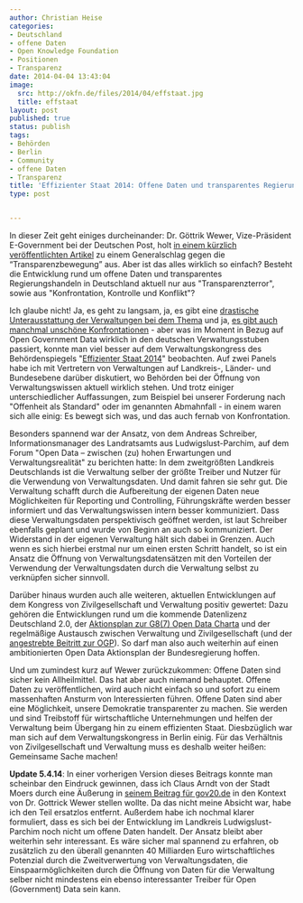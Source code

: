 ```yaml
---
author: Christian Heise
categories:
- Deutschland
- offene Daten
- Open Knowledge Foundation
- Positionen
- Transparenz
date: 2014-04-04 13:43:04
image:
  src: http://okfn.de/files/2014/04/effstaat.jpg
  title: effstaat
layout: post
published: true
status: publish
tags:
- Behörden
- Berlin
- Community
- offene Daten
- Transparenz
title: 'Effizienter Staat 2014: Offene Daten und transparentes Regierungshandeln in der Verwaltungsrealität'
type: post


---
```


In dieser Zeit geht einiges durcheinander: Dr. Göttrik Wewer, Vize-Präsident E-Government bei der Deutschen Post, holt [in einem kürzlich veröffentlichten Artikel](http://www.vum.nomos.de/fileadmin/vum/doc/Aufsatz_VM_14_01.pdf) zu einem Generalschlag gegen die “Transparenzbewegung” aus. Aber ist das alles wirklich so einfach? Besteht die Entwicklung rund um offene Daten und transparentes Regierungshandeln in Deutschland aktuell nur aus "Transparenzterror", sowie aus "Konfrontation, Kontrolle und Konflikt"?

Ich glaube nicht! Ja, es geht zu langsam, ja, es gibt eine [drastische Unterausstattung der Verwaltungen bei dem Thema](http://www.government2020.de/blog/?p=1400) und ja, [es gibt auch manchmal unschöne Konfrontationen](https://fragdenstaat.de/presse/2014-01-21-bmi-mahnt-fragdenstaat-ab/#top) - aber was im Moment in Bezug auf Open Government Data wirklich in den deutschen Verwaltungsstuben passiert, konnte man viel besser auf dem Verwaltungskongress des Behördenspiegels "[Effizienter Staat 2014](http://www.effizienterstaat.eu/Kongress/)" beobachten. Auf zwei Panels habe ich mit Vertretern von Verwaltungen auf Landkreis-, Länder- und Bundesebene darüber diskutiert, wo Behörden bei der Öffnung von Verwaltungswissen aktuell wirklich stehen. Und trotz einiger unterschiedlicher Auffassungen, zum Beispiel bei unserer Forderung nach "Offenheit als Standard" oder im genannten Abmahnfall - in einem waren sich alle einig: Es bewegt sich was, und das auch fernab von Konfrontation. 

Besonders spannend war der Ansatz, von dem Andreas Schreiber, Informationsmanager des Landratsamts aus Ludwigslust-Parchim, auf dem Forum "Open Data – zwischen (zu) hohen Erwartungen und Verwaltungsrealität" zu berichten hatte: In dem zweitgrößten Landkreis Deutschlands ist die Verwaltung selber der größte Treiber und Nutzer für die Verwendung von Verwaltungsdaten. Und damit fahren sie sehr gut. Die Verwaltung schafft durch die Aufbereitung der eigenen Daten neue Möglichkeiten für Reporting und Controlling, Führungskräfte werden besser informiert und das Verwaltungswissen intern besser kommuniziert. Dass diese Verwaltungsdaten perspektivisch geöffnet werden, ist laut Schreiber ebenfalls geplant und wurde von Beginn an auch so kommuniziert. Der Widerstand in der eigenen Verwaltung hält sich dabei in Grenzen. Auch wenn es sich hierbei erstmal nur um einen ersten Schritt handelt, so ist ein Ansatz die Öffnung von Verwaltungsdatensätzen mit den Vorteilen der Verwendung der Verwaltungsdaten durch die Verwaltung selbst zu verknüpfen sicher sinnvoll. 

Darüber hinaus wurden auch alle weiteren, aktuellen Entwicklungen auf dem Kongress von Zivilgesellschaft und Verwaltung positiv gewertet: Dazu gehören die Entwicklungen rund um die kommende Datenlizenz Deutschland 2.0, der [Aktionsplan zur G8(7) Open Data Charta](http://okfn.de/2014/01/empfehlungen-zum-deutschen-aktionsplan-zur-open-data-charta-der-g8/) und der regelmäßige Austausch zwischen Verwaltung und Zivilgesellschaft (und der [angestrebte Beitritt zur OGP](http://opengovpartnership.de/2013/11/open-government-im-koalitionsvertrag/)). So darf man also auch weiterhin auf einen ambitionierten Open Data Aktionsplan der Bundesregierung hoffen.

Und um zumindest kurz auf Wewer zurückzukommen: Offene Daten sind sicher kein Allheilmittel. Das hat aber auch niemand behauptet. Offene Daten zu veröffentlichen, wird auch nicht einfach so und sofort zu einem massenhaften Ansturm von Interessierten führen. Offene Daten sind aber eine Möglichkeit, unsere Demokratie transparenter zu machen. Sie werden und sind Treibstoff für wirtschaftliche Unternehmungen und helfen der Verwaltung beim Übergang hin zu einem effizienten Staat. Diesbzüglich war man sich auf dem Verwaltungskongress in Berlin einig. Für das Verhältnis von Zivilgesellschaft und Verwaltung muss es deshalb weiter heißen: Gemeinsame Sache machen!

**Update 5.4.14**: In einer vorherigen Version dieses Beitrags konnte man scheinbar den Eindruck gewinnen, dass ich Claus Arndt von der Stadt Moers durch eine Äußerung in [seinem Beitrag für gov20.de](http://www.gov20.de/alles-xml-oder-was-fast-ein-jahr-open-data-ein-fazit/) in den Kontext von Dr. Gottrick Wewer stellen wollte. Da das nicht meine Absicht war, habe ich den Teil ersatzlos entfernt. Außerdem habe ich nochmal klarer formuliert, dass es sich bei der Entwicklung im Landkreis Ludwigslust-Parchim noch nicht um offene Daten handelt. Der Ansatz bleibt aber weiterhin sehr interessant. Es wäre sicher mal spannend zu erfahren, ob zusätzlich zu den überall genannten 40 Milliarden Euro wirtschaftliches Potenzial durch die Zweitverwertung von Verwaltungsdaten, die Einspaarmöglichkeiten durch die Öffnung von Daten für die Verwaltung selber nicht mindestens ein ebenso interessanter Treiber für Open (Government) Data sein kann.